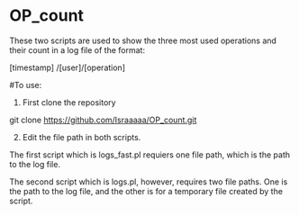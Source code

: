 # OP_count
These two scripts are used to show the three most used operations and their count in a log file of the format:

[timestamp]	/[user]/[operation]

#To use:

1. First clone the repository

git clone https://github.com/Israaaaa/OP_count.git

2. Edit the file path in both scripts. 

The first script which is logs_fast.pl requiers one file path, which is the path to the log file. 

The second script which is logs.pl, however, requires two file paths. One is the path to the log file, and the other is for a temporary file created by the script.


